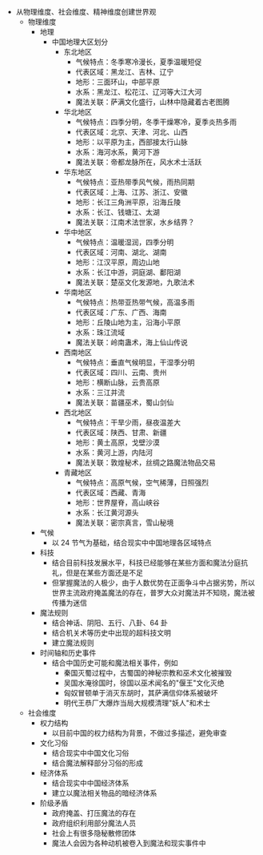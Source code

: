 - 从物理维度、社会维度、精神维度创建世界观
  - 物理维度
    - 地理
      - 中国地理大区划分
        - 东北地区
          - 气候特点：冬季寒冷漫长，夏季温暖短促
          - 代表区域：黑龙江、吉林、辽宁
          - 地形：三面环山，中部平原
          - 水系：黑龙江、松花江、辽河等大江大河
          - 魔法关联：萨满文化盛行，山林中隐藏着古老图腾
        - 华北地区
          - 气候特点：四季分明，冬季干燥寒冷，夏季炎热多雨
          - 代表区域：北京、天津、河北、山西
          - 地形：以平原为主，西部接太行山脉
          - 水系：海河水系，黄河下游
          - 魔法关联：帝都龙脉所在，风水术士活跃
        - 华东地区
          - 气候特点：亚热带季风气候，雨热同期
          - 代表区域：上海、江苏、浙江、安徽
          - 地形：长江三角洲平原，沿海丘陵
          - 水系：长江、钱塘江、太湖
          - 魔法关联：江南术法世家，水乡结界？
        - 华中地区
          - 气候特点：温暖湿润，四季分明
          - 代表区域：河南、湖北、湖南
          - 地形：江汉平原，周边山地
          - 水系：长江中游，洞庭湖、鄱阳湖
          - 魔法关联：楚巫文化发源地，九歌法术
        - 华南地区
          - 气候特点：热带亚热带气候，高温多雨
          - 代表区域：广东、广西、海南
          - 地形：丘陵山地为主，沿海小平原
          - 水系：珠江流域
          - 魔法关联：岭南蛊术，海上仙山传说
        - 西南地区
          - 气候特点：垂直气候明显，干湿季分明
          - 代表区域：四川、云南、贵州
          - 地形：横断山脉，云贵高原
          - 水系：三江并流
          - 魔法关联：苗疆巫术，蜀山剑仙
        - 西北地区
          - 气候特点：干旱少雨，昼夜温差大
          - 代表区域：陕西、甘肃、新疆
          - 地形：黄土高原，戈壁沙漠
          - 水系：黄河上游，内陆河
          - 魔法关联：敦煌秘术，丝绸之路魔法物品交易
        - 青藏地区
          - 气候特点：高原气候，空气稀薄，日照强烈
          - 代表区域：西藏、青海
          - 地形：世界屋脊，高山峡谷
          - 水系：长江黄河源头
          - 魔法关联：密宗真言，雪山秘境
    - 气候
      - 以 24 节气为基础，结合现实中中国地理各区域特点
    - 科技
      - 结合目前科技发展水平，科技已经能够在某些方面和魔法分庭抗礼，但是在某些方面还是不足
      - 但掌握魔法的人极少，由于人数优势在正面争斗中占据劣势，所以世界主流政府掩盖魔法的存在，普罗大众对魔法并不知晓，魔法被传播为迷信
    - 魔法规则
      - 结合神话、阴阳、五行、八卦、64 卦
      - 结合机关术等历史中出现的超科技文明
      - 建立魔法规则
    - 时间轴和历史事件
      - 结合中国历史可能和魔法相关事件，例如
        - 秦国灭蜀过程中，古蜀国的神秘宗教和巫术文化被摧毁
        - 吴国水淹徐国时，徐国以巫术闻名的"偃王"文化灭绝
        - 匈奴冒顿单于消灭东胡时，其萨满信仰体系被破坏
        - 明代王恭厂大爆炸当局大规模清理"妖人"和术士
  - 社会维度
    - 权力结构
      - 以目前中国的权力结构为背景，不做过多描述，避免审查
    - 文化习俗
      - 结合现实中中国文化习俗
      - 结合魔法解释部分习俗的形成
    - 经济体系
      - 结合现实中中国经济体系
      - 建立以魔法相关物品的暗经济体系
    - 阶级矛盾
      - 政府掩盖、打压魔法的存在
      - 政府组织利用部分魔法人员
      - 社会上有很多隐秘散修团体
      - 魔法人会因为各种动机被卷入到魔法和现实事件中
